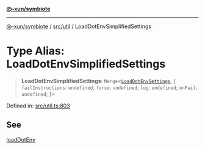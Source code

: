 [**@-xun/symbiote**](../../../README.md)

***

[@-xun/symbiote](../../../README.md) / [src/util](../README.md) / LoadDotEnvSimplifiedSettings

# Type Alias: LoadDotEnvSimplifiedSettings

> **LoadDotEnvSimplifiedSettings**: `Merge`\<[`LoadDotEnvSettings`](LoadDotEnvSettings.md), \{ `failInstructions`: `undefined`; `force`: `undefined`; `log`: `undefined`; `onFail`: `undefined`; \}\>

Defined in: [src/util.ts:803](https://github.com/Xunnamius/symbiote/blob/9f696d86c2382405dbee8c9ec7da955f46194e6a/src/util.ts#L803)

## See

[loadDotEnv](../functions/loadDotEnv.md)
